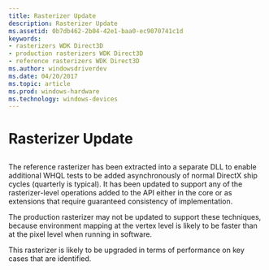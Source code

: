 ```yaml
---
title: Rasterizer Update
description: Rasterizer Update
ms.assetid: 0b7db462-2b04-42e1-baa0-ec9070741c1d
keywords:
- rasterizers WDK Direct3D
- production rasterizers WDK Direct3D
- reference rasterizers WDK Direct3D
ms.author: windowsdriverdev
ms.date: 04/20/2017
ms.topic: article
ms.prod: windows-hardware
ms.technology: windows-devices
---
```


# Rasterizer Update


## <span id="ddk_rasterizer_update_gg"></span><span id="DDK_RASTERIZER_UPDATE_GG"></span>


The reference rasterizer has been extracted into a separate DLL to enable additional WHQL tests to be added asynchronously of normal DirectX ship cycles (quarterly is typical). It has been updated to support any of the rasterizer-level operations added to the API either in the core or as extensions that require guaranteed consistency of implementation.

The production rasterizer may not be updated to support these techniques, because environment mapping at the vertex level is likely to be faster than at the pixel level when running in software.

This rasterizer is likely to be upgraded in terms of performance on key cases that are identified.

 

 





